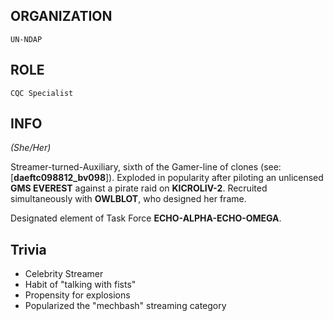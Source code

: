## ORGANIZATION

	UN-NDAP

## ROLE

	CQC Specialist

## INFO

*(She/Her)*

Streamer-turned-Auxiliary, sixth of the Gamer-line of clones (see: [**daeftc098812_bv098**]).  Exploded in popularity after piloting an unlicensed **GMS EVEREST** against a pirate raid on **KICROLIV-2**.  Recruited simultaneously with **OWLBLOT**, who designed her frame.

Designated element of Task Force **ECHO-ALPHA-ECHO-OMEGA**.

## Trivia

- Celebrity Streamer
- Habit of "talking with fists"
- Propensity for explosions
- Popularized the "mechbash" streaming category